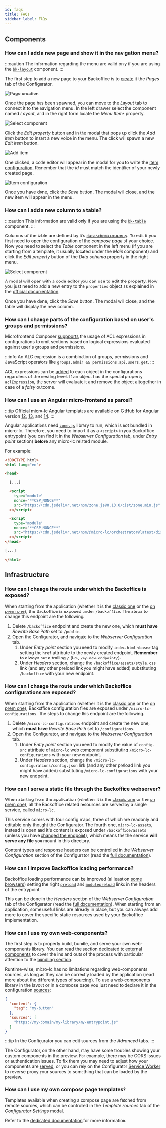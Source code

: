 ```yaml
---
id: faqs
title: FAQs
sidebar_label: FAQs
---
```


## Components

### How can I add a new page and show it in the navigation menu?

:::caution
The information regarding the menu are valid only if you are using the [`bk-layout`](/microfrontend-composer/back-kit/60_components/380_layout.md) component.
:::

The first step to add a new page to your Backoffice is to [create](/microfrontend-composer/composer/10_structure.md#create-new-page) it the _Pages_ tab of the Configurator.

![Page creation](img/faqs_add-new-menu-item_page-creation.png)

Once the page has been spawned, you can move to the _Layout_ tab to connect it to the navigation menu. In the left drawer select the component named _Layout_, and in the right form locate the _Menu Items_ property.

![Select component](img/faqs_add-new-menu-item_select-component.png)

Click the _Edit property_ button and in the modal that pops up click the _Add item_ button to insert a new voice in the menu. The click will spawn a new _Edit item_ button.

![Add item](img/faqs_add-new-menu-item_add-item.png)

One clicked, a code editor will appear in the modal for you to write the [item configuration](/microfrontend-composer/back-kit/60_components/380_layout.md#application). Remember that the _id_ must match the identifier of your newly created page.

![Item configuration](img/faqs_add-new-menu-item_item-configuration.png)

Once you have done, click the _Save_ button. The modal will close, and the new item will appear in the menu.

### How can I add a new column to a table?

:::caution
This information are valid only if you are using the [`bk-table`](/microfrontend-composer/back-kit/60_components/510_table.md) component.
:::

Columns of the table are defined by it's 
[`dataSchema` property](/microfrontend-composer/back-kit/30_page_layout.md#data-schema). To edit it you first need to open the configuration of the _compose page_ of your choice. Now you need to select the _Table_ component in the left menu (if you are starting from a template, it usually located under the _Main_ component) and click the _Edit property_ button of the _Data schema_ property in the right menu.

![Select component](img/faqs_add-new-column_select-component.png)

A modal will open with a code editor you can use to edit the property. Now you just need to add a new entry to the `properties` object as explained in the [official documentation](/microfrontend-composer/back-kit/30_page_layout.md#data-schema).

Once you have done, click the _Save_ button. The modal will close, and the table will display the new column.

### How can I change parts of the configuration based on user's groups and permissions?

Microfrontend Composer [suppports](https://micro-lc.io/add-ons/backend/middleware#acl-application) the usage of ACL expressions in configurations to omit sections based on logical expressions evaluated against user's groups and permissions.

:::info
An ALC expression is a combination of groups, permissions and JavaScript operators like `groups.admin && permissions.api.users.get`.
:::

ACL expressions can be [added](/microfrontend-composer/composer/10_structure.md#acl-expression) to each object in the configurations regardless of the nesting level. If an object has the special property `aclExpression`, the server will evaluate it and remove the object altogether in case of a *falsy* outcome.

### How can I use an Angular micro-frontend as parcel?

:::tip
Official micro-lc Angular templates are available on GitHub for Angular version [12](https://github.com/micro-lc/angular12-template), [13](https://github.com/micro-lc/angular13-template), and [14](https://github.com/micro-lc/angular14-template).
:::

Angular applications need [`zone.js`](https://github.com/angular/angular/tree/main/packages/zone.js) library to run, which is not bundled in micro-lc. Therefore, you need to import it as a `<script>` in you Backoffice entrypoint (you can find it in the _Webserver Configuration_ tab, under _Entry point_ section) **before** any micro-lc related module.

For example:

```html
<!DOCTYPE html>
<html lang="en">

<head>

  [...]

  <script
    type="module"
    nonce="**CSP_NONCE**"
    src="https://cdn.jsdelivr.net/npm/zone.js@0.13.0/dist/zone.min.js"
  ></script>

  <script
    type="module"
    nonce="**CSP_NONCE**"
    src="https://cdn.jsdelivr.net/npm/@micro-lc/orchestrator@latest/dist/micro-lc.production.js"
  ></script>
</head>

[...]

</html>
```

## Infrastructure

### How can I change the route under which the Backoffice is exposed?

When starting from the application (whether it is the [classic one](/runtime_suite_applications/backoffice/10_overview.md) or the [on prem one](/runtime_suite_applications/backoffice-on-prem/10_overview.md)), the Backoffice is exposed under `/backoffice`. The steps to change this endpoint are the following.

1. Delete `/backoffice` endpoint and create the new one, which **must have** _Rewrite Base Path_ set to `/public`.
2. Open the Configurator, and navigate to the _Webserver Configuration_ tab.
   1. Under _Entry point_ section you need to modify `index.html` `<base>` tag setting the `href` attribute to the newly created endpoint. **Remember** to always put a trailing `/` (i.e., `/my-new-endpoint/`).
   2. Under _Headers_ section, change the `/backoffice/assets/style.css` link (and any other preload link you might have added) substituting `/backoffice` with your new endpoint.

### How can I change the route under which Backoffice configurations are exposed?

When starting from the application (whether it is the [classic one](/runtime_suite_applications/backoffice/10_overview.md) or the [on prem one](/runtime_suite_applications/backoffice-on-prem/10_overview.md)), Backoffice configuration files are exposed under `/micro-lc-configurations`. The steps to change this endpoint are the following.

1. Delete `/micro-lc-configurations` endpoint and create the new one, which **must have** _Rewrite Base Path_ set to `/configurations`.
2. Open the Configurator, and navigate to the _Webserver Configuration_ tab.
   1. Under _Entry point_ section you need to modify the value of `config-src` attribute of `micro-lc` web component substituting `/micro-lc-configurations` with your new endpoint.
   2. Under _Headers_ section, change the `/micro-lc-configurations/config.json` link (and any other preload link you might have added) substituting `/micro-lc-configurations` with your new endpoint.

### How can I serve a static file through the Backoffice webserver?

When starting from the application (whether it is the [classic one](/runtime_suite_applications/backoffice/10_overview.md) or the [on prem one](/runtime_suite_applications/backoffice-on-prem/10_overview.md)), all the Backoffice related resources are served by a single service, called `micro-lc`. 

This service comes with four config maps, three of which are readonly and editable only thought the Configurator. The fourth one, `micro-lc-assets`, instead is open and it's content is exposed under `/backoffice/assets` (unless you have [changed the endpoint](#how-can-i-change-the-route-under-which-the-backoffice-is-exposed)), which means the the service **will serve any file** you mount in this directory.

Content types and response headers can be controlled in the _Webserver Configuration_ section of the Configurator (read the [full documentation](https://micro-lc.io/add-ons/backend/middleware#service-configuration)).

### How can I improve Backoffice loading performance?

Backoffice loading performance can be improved (al least on [some browsers](https://caniuse.com/link-rel-preload)) setting the right [`preload`](https://developer.mozilla.org/en-US/docs/Web/HTML/Attributes/rel/preload) and [`modulepreload`](https://developer.mozilla.org/en-US/docs/Web/HTML/Attributes/rel/modulepreload) links in the headers of the entrypoint.

This can be done in the _Headers_ section of the _Webserver Configuration_ tab of the Configurator (read the [full documentation](https://micro-lc.io/add-ons/backend/middleware/#headers)). When starting from an application, some useful links are already in place, but you can always add more to cover the specific static resources used by your Backoffice implementation.

### How can I use my own web-components?

The first step is to properly build, bundle, and serve your own web-components library. You can read the section dedicated to [external components](/microfrontend-composer/external-components/overview.md) to cover the ins and outs of the process with particular attention to the [bundling section](/microfrontend-composer/external-components/bundling.md).

Runtime-wise, micro-lc has no limitations regarding web-components sources, as long as they can be correctly loaded by the application (read more about the different types of [sourcing](/microfrontend-composer/external-components/overview.md#sourcing)). To use a web-components library in the layout or in a compose page you just need to declare it in the configuration
[sources](https://micro-lc.io/docs/guides/applications/compose#plugin-configuration):

```json
{
  "content": {
    "tag": "my-button"
  },
  "sources": [
    "https://my-domain/my-library/my-entrypoint.js"
  ]
}
```

:::tip
In the Configurator you can edit sources from the _Advanced_ tabs.
:::

The Configurator, on the other hand, may have some troubles showing your custom components in the preview. For example, there may be CORS issues or authentication issues. To fix them you may need to adjust how your components are [served](/microfrontend-composer/external-components/overview.md#sourcing), or you can rely on the Configurator [Service Worker](/microfrontend-composer/composer/30_configurator_settings.md#source-maps) to reverse proxy your sources to something that can be loaded by the preview.

### How can I use my own compose page templates?

Templates available when creating a compose page are fetched from remote sources, which can be controlled in the _Template sources_ tab of the _Configurator Settings_ modal.

Refer to the [dedicated documentation](/microfrontend-composer/composer/30_configurator_settings.md#template-sources) for more information.
